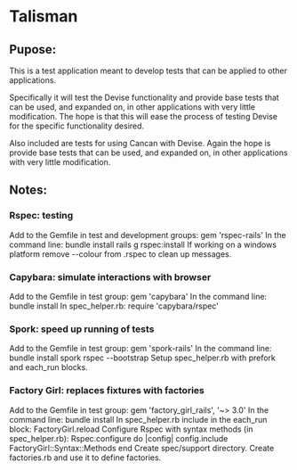 # Talisman

## Pupose:

This is a test application meant to develop tests that can be applied to other applications.

Specifically it will test the Devise functionality and provide base tests that can be used, and expanded on, in other applications with very little modification. The hope is that this will ease the process of testing Devise for the specific functionality desired. 

Also included are tests for using Cancan with Devise. Again the hope is provide base tests that can be used, and expanded on, in other applications with very little modification.

## Notes:

### Rspec: testing

  Add to the Gemfile in test and development groups: gem 'rspec-rails'
  In the command line: 
    bundle install
    rails g rspec:install
  If working on a windows platform remove --colour from .rspec to clean up messages.

### Capybara: simulate interactions with browser

  Add to the Gemfile in test group: gem 'capybara'
  In the command line: 
    bundle install
  In spec_helper.rb: require 'capybara/rspec'

### Spork: speed up running of tests

  Add to the Gemfile in test group: gem 'spork-rails'
  In the command line:
    bundle install
    spork rspec --bootstrap
  Setup spec_helper.rb with prefork and each_run blocks.

### Factory Girl: replaces fixtures with factories

  Add to the Gemfile in test group: gem 'factory_girl_rails', '~> 3.0'
  In the command line: 
    bundle install
  In spec_helper.rb include in the each_run block:
    FactoryGirl.reload
  Configure Rspec with syntax methods (in spec_helper.rb):
    Rspec.configure do |config|
      config.include FactoryGirl::Syntax::Methods
    end
  Create spec/support directory.
    Create factories.rb and use it to define factories.